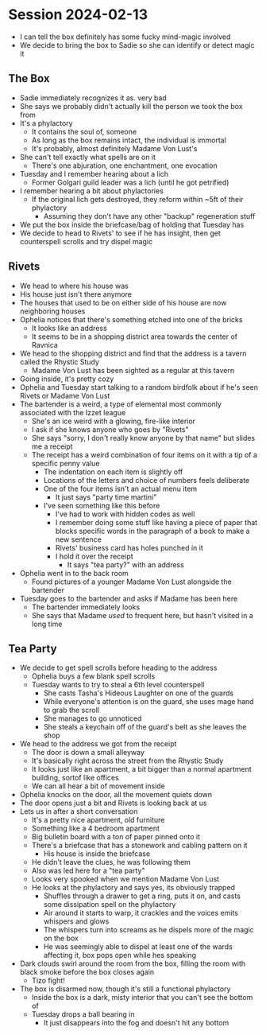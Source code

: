 # Session 2024-02-13

- I can tell the box definitely has some fucky mind-magic involved
- We decide to bring the box to Sadie so she can identify or detect magic it

## The Box

- Sadie immediately recognizes it as. very bad
- She says we probably didn't actually kill the person we took the box from
- It's a phylactory
  - It contains the soul of, someone
  - As long as the box remains intact, the individual is immortal
  - It's probably, almost definitely Madame Von Lust's
- She can't tell exactly what spells are on it
  - There's one abjuration, one enchantment, one evocation
- Tuesday and I remember hearing about a lich
  - Former Golgari guild leader was a lich (until he got petrified)
- I remember hearing a bit about phylactories
  - If the original lich gets destroyed, they reform within ~5ft of their phylactory
    - Assuming they don't have any other "backup" regeneration stuff
- We put the box inside the briefcase/bag of holding that Tuesday has
- We decide to head to Rivets' to see if he has insight, then get counterspell scrolls and try dispel magic

## Rivets

- We head to where his house was
- His house just isn't there anymore
- The houses that used to be on either side of his house are now neighboring houses
- Ophelia notices that there's something etched into one of the bricks
  - It looks like an address
  - It seems to be in a shopping district area towards the center of Ravnica
- We head to the shopping district and find that the address is a tavern called the Rhystic Study
  - Madame Von Lust has been sighted as a regular at this tavern
- Going inside, it's pretty cozy
- Ophelia and Tuesday start talking to a random birdfolk about if he's seen Rivets or Madame Von Lust
- The bartender is a weird, a type of elemental most commonly associated with the Izzet league
  - She's an ice weird with a glowing, fire-like interior
  - I ask if she knows anyone who goes by "Rivets"
  - She says "sorry, I don't really know anyone by that name" but slides me a receipt
  - The receipt has a weird combination of four items on it with a tip of a specific penny value
    - The indentation on each item is slightly off
    - Locations of the letters and choice of numbers feels deliberate
    - One of the four items isn't an actual menu item
      - It just says "party time martini"
    - I've seen something like this before
      - I've had to work with hidden codes as well
      - I remember doing some stuff like having a piece of paper that blocks specific words in the paragraph of a book to make a new sentence
      - Rivets' business card has holes punched in it
      - I hold it over the receipt
        - It says "tea party?" with an address
- Ophelia went in to the back room
  - Found pictures of a younger Madame Von Lust alongside the bartender
- Tuesday goes to the bartender and asks if Madame has been here
  - The bartender immediately looks
  - She says that Madame *used* to frequent here, but hasn't visited in a long time

## Tea Party

- We decide to get spell scrolls before heading to the address
  - Ophelia buys a few blank spell scrolls
  - Tuesday wants to try to steal a 6th level counterspell
    - She casts Tasha's Hideous Laughter on one of the guards
    - While everyone's attention is on the guard, she uses mage hand to grab the scroll
    - She manages to go unnoticed
    - She steals a keychain off of the guard's belt as she leaves the shop
- We head to the address we got from the receipt
  - The door is down a small alleyway
  - It's basically right across the street from the Rhystic Study
  - It looks just like an apartment, a bit bigger than a normal apartment building, sortof like offices
  - We can all hear a bit of movement inside
- Ophelia knocks on the door, all the movement quiets down
- The door opens just a bit and Rivets is looking back at us
- Lets us in after a short conversation
  - It's a pretty nice apartment, old furniture
  - Something like a 4 bedroom apartment
  - Big bulletin board with a ton of paper pinned onto it
  - There's a briefcase that has a stonework and cabling pattern on it
    - His house is inside the briefcase
  - He didn't leave the clues, he was following them
  - Also was led here for a "tea party"
  - Looks very spooked when we mention Madame Von Lust
  - He looks at the phylactory and says yes, its obviously trapped
    - Shuffles through a drawer to get a ring, puts it on, and casts some dissipation spell on the phylactory
    - Air around it starts to warp, it crackles and the voices emits whispers and glows
    - The whispers turn into screams as he dispels more of the magic on the box
    - He was seemingly able to dispel at least one of the wards affecting it, box pops open while hes speaking
- Dark clouds swirl around the room from the box, filling the room with black smoke before the box closes again
  - Tizo fight!
- The box is disarmed now, though it's still a functional phylactory
  - Inside the box is a dark, misty interior that you can't see the bottom of
  - Tuesday drops a ball bearing in
    - It just disappears into the fog and doesn't hit any bottom
